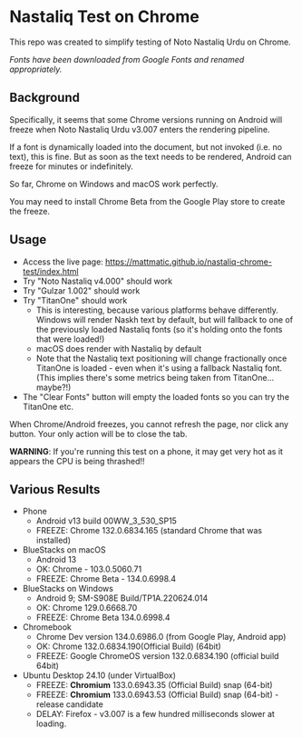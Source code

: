 # Nastaliq Test on Chrome

This repo was created to simplify testing of Noto Nastaliq Urdu on Chrome.

_Fonts have been downloaded from Google Fonts and renamed appropriately._

## Background

Specifically, it seems that some Chrome versions running on Android will freeze when Noto Nastaliq Urdu v3.007 enters the rendering pipeline.

If a font is dynamically loaded into the document, but not invoked (i.e. no text), this is fine.
But as soon as the text needs to be rendered, Android can freeze for minutes or indefinitely.

So far, Chrome on Windows and macOS work perfectly.

You may need to install Chrome Beta from the Google Play store to create the freeze.

## Usage
- Access the live page: https://mattmatic.github.io/nastaliq-chrome-test/index.html
- Try "Noto Nastaliq v4.000" should work
- Try "Gulzar 1.002" should work
- Try "TitanOne" should work
    - This is interesting, because various platforms behave differently. Windows will render Naskh text by default, but will fallback to one of the previously loaded Nastaliq fonts (so it's holding onto the fonts that were loaded!)
    - macOS does render with Nastaliq by default
    - Note that the Nastaliq text positioning will change fractionally once TitanOne is loaded - even when it's using a fallback Nastaliq font. (This implies there's some metrics being taken from TitanOne... maybe?!)
- The "Clear Fonts" button will empty the loaded fonts so you can try the TitanOne etc.

When Chrome/Android freezes, you cannot refresh the page, nor click any button.
Your only action will be to close the tab.

**WARNING**: If you're running this test on a phone, it may get very hot as it appears the CPU is being thrashed!!

## Various Results
- Phone
	- Android v13 build 00WW_3_530_SP15
	- FREEZE: Chrome 132.0.6834.165 (standard Chrome that was installed)
- BlueStacks on macOS
	- Android 13
	- OK: Chrome - 103.0.5060.71
	- FREEZE: Chrome Beta - 134.0.6998.4
- BlueStacks on Windows
	- Android 9; SM-S908E Build/TP1A.220624.014
	- OK: Chrome 129.0.6668.70
	- FREEZE: Chrome Beta 134.0.6998.4
- Chromebook
	- Chrome Dev version 134.0.6986.0 (from Google Play, Android app)
	- OK: Chrome 132.0.6834.190(Official Build) (64bit)
	- FREEZE: Google ChromeOS version 132.0.6834.190 (official build 64bit)
- Ubuntu Desktop 24.10 (under VirtualBox)
	- FREEZE: **Chromium** 133.0.6943.35 (Official Build) snap (64-bit)
	- FREEZE: **Chromium** 133.0.6943.53 (Official Build) snap (64-bit) - release candidate
	- DELAY: Firefox - v3.007 is a few hundred milliseconds slower at loading.

